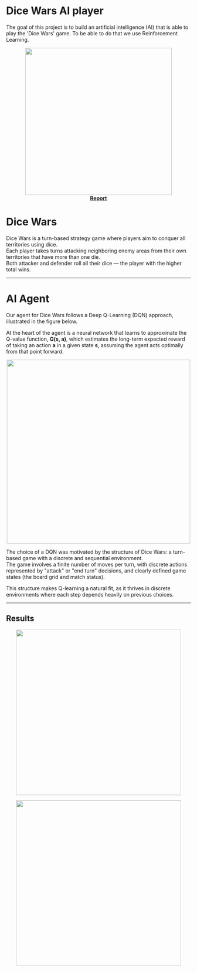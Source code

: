 # Dice Wars AI player

The goal of this project is to build an artificial intelligence (AI) that is able to play the 'Dice Wars' game. To be able to do that we use Reinforcement Learning.
<p align="center">
  <a href="https://github.com/user-attachments/files/19937816/report_ml.pdf">
    <img src="https://github.com/user-attachments/assets/8a51d1fe-2533-43ab-a182-ae7663aabfd3" width="400px"><br>
    <b>Report</b>
  </a>
</p>


# Dice Wars

Dice Wars is a turn-based strategy game where players aim to conquer all territories using dice.  
Each player takes turns attacking neighboring enemy areas from their own territories that have more than one die.  
Both attacker and defender roll all their dice — the player with the higher total wins.

---

# AI Agent

Our agent for Dice Wars follows a Deep Q-Learning (DQN) approach, illustrated in the figure below.

At the heart of the agent is a neural network that learns to approximate the Q-value function, **Q(s, a)**, which estimates the long-term expected reward of taking an action **a** in a given state **s**, assuming the agent acts optimally from that point forward.

<p align="center">
  <img src="https://github.com/user-attachments/assets/ab18ef37-d033-4614-bbdb-b57c45fa77e7" width="500px">
</p>

The choice of a DQN was motivated by the structure of Dice Wars: a turn-based game with a discrete and sequential environment.  
The game involves a finite number of moves per turn, with discrete actions represented by "attack" or "end turn" decisions, and clearly defined game states (the board grid and match status).

This structure makes Q-learning a natural fit, as it thrives in discrete environments where each step depends heavily on previous choices.

---

## Results

<p align="center">
  <img src="https://github.com/user-attachments/assets/4a9092b3-0b8c-45da-a556-36362838f65c" width="450px">
</p>

<p align="center">
  <img src="https://github.com/user-attachments/assets/a9924a7f-ad23-44af-9a32-321aa475cdb0" width="450px">
</p>
